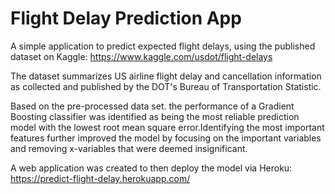 # Flight Delay Prediction App
A simple application to predict expected flight delays, using the published dataset on Kaggle: https://www.kaggle.com/usdot/flight-delays

The dataset summarizes US airline flight delay and cancellation information as collected and published by the DOT's Bureau of Transportation Statistic.

Based on the pre-processed data set. the performance of a Gradient Boosting classifier was identified as being the most reliable prediction model with the lowest root mean square error.Identifying the most important features further improved the model by focusing on the important variables and removing x-variables that were deemed insignificant.

A web application was created to then deploy the model via Heroku:
https://predict-flight-delay.herokuapp.com/
